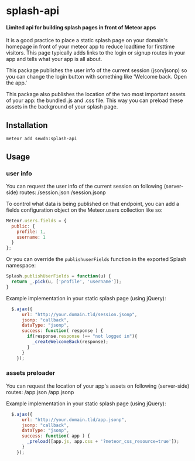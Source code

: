 # splash-api

#### Limited api for building splash pages in front of Meteor apps

It is a good practice to place a static splash page on your domain's homepage in front of your meteor app to reduce loadtime for firsttime visitors. This page typically adds links to the login or signup routes in your app and tells what your app is all about.

This package publishes the user info of the current session (json/jsonp) so you can change the login button with something like 'Welcome back. Open the app.'

This package also publishes the location of the two most important assets of your app: the bundled .js and .css file. This way you can preload these assets in the background of your splash page.

## Installation

```
meteor add sewdn:splash-api
```

## Usage

### user info
You can request the user info of the current session on following (server-side) routes:
    /session.json
    /session.jsonp

To control what data is being published on that endpoint, you can add a fields configuration object on the Meteor.users collection like so:

```js
Meteor.users.fields = {
  public: {
    profile: 1,
    username: 1
  }
};
```

Or you can override the `publishuserFields` function in the exported Splash namespace:

```js
Splash.publishUserFields = function(u) {
  return _.pick(u, ['profile', 'username']);
}
```

Example implementation in your static splash page (using jQuery):
```js
  $.ajax({
      url: "http://your.domain.tld/session.jsonp",
      jsonp: "callback",
      dataType: "jsonp",
      success: function( response ) {
        if(response.response !== "not logged in"){
          _createWelcomeBack(response);
        }
      }
    });
```

### assets preloader
You can request the location of your app's assets on following (server-side) routes:
    /app.json
    /app.jsonp

Example implementation in your static splash page (using jQuery):
```js
  $.ajax({
      url: "http://your.domain.tld/app.jsonp",
      jsonp: "callback",
      dataType: "jsonp",
      success: function( app ) {
        _preload([app.js, app.css + '?meteor_css_resource=true']);
      }
    });
```
